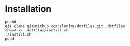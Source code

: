 # Installation

```{bash}
pushd ~
git clone git@github.com:slonimg/dotfiles.git .dotfiles
chmod +x .dotfiles/install.sh
./install.sh
popd
```
